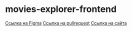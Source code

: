# movies-explorer-frontend

[Ссылка на Figma](https://www.figma.com/file/3RgHAqkwjCUBs7CRl0EsZB/Diploma-(Copy)?type=design&node-id=891-3857&mode=design&t=sBx59g4c0Q2inxhX-0)
[Ссылка на pullrequest](https://)
[Ссылка на сайта](https://)